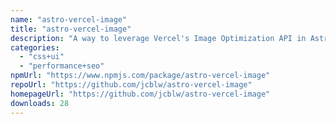 ```yaml
---
name: "astro-vercel-image"
title: "astro-vercel-image"
description: "A way to leverage Vercel's Image Optimization API in Astro"
categories:
  - "css+ui"
  - "performance+seo"
npmUrl: "https://www.npmjs.com/package/astro-vercel-image"
repoUrl: "https://github.com/jcblw/astro-vercel-image"
homepageUrl: "https://github.com/jcblw/astro-vercel-image"
downloads: 28
---
```


